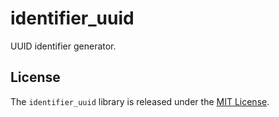 # identifier_uuid

UUID identifier generator.

## License

The `identifier_uuid` library is released under the [MIT License](https://github.com/obsidian-btc/identifier-uuid/blob/master/MIT-License.txt).

